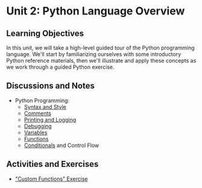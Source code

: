 # Unit 2: Python Language Overview

## Learning Objectives

In this unit, we will take a high-level guided tour of the Python programming language. We'll start by familiarizing ourselves with some introductory Python reference materials, then we'll illustrate and apply these concepts as we work through a guided Python exercise.

## Discussions and Notes

  + Python Programming:
    + [Syntax and Style](/notes/python/syntax-and-style.md)
    + [Comments](/notes/python/comments.md)
    + [Printing and Logging](/notes/python/printing.md)
    + [Debugging](/notes/python/debugging.md)
    + [Variables](/notes/python/variables.md)
    + [Functions](/notes/python/functions.md)
    + [Conditionals](/notes/python/control-flow.md) and Control Flow

## Activities and Exercises

  + ["Custom Functions" Exercise](/exercises/custom-functions/README.md)
